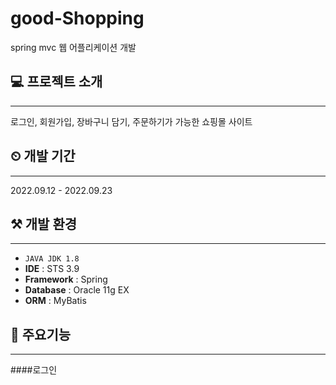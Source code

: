 # good-Shopping

spring mvc 웹 어플리케이션 개발

💻 프로젝트 소개
---
-----
로그인, 회원가입, 장바구니 담기, 주문하기가 가능한 쇼핑몰 사이트

⏲ 개발 기간
---
-----
2022.09.12 - 2022.09.23

⚒ 개발 환경
---
-----
- `JAVA JDK 1.8`
- **IDE** : STS 3.9
- **Framework** : Spring
- **Database** : Oracle 11g EX
- **ORM** : MyBatis

🚩 주요기능
---
-----
####로그인
